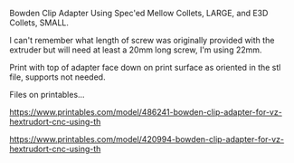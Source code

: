 Bowden Clip Adapter Using Spec'ed Mellow Collets, LARGE, and E3D Collets, SMALL.

I can't remember what length of screw was originally provided with the extruder but will need at least a 20mm long screw, I'm using 22mm.

Print with top of adapter face down on print surface as oriented in the stl file, supports not needed.

Files on printables...

https://www.printables.com/model/486241-bowden-clip-adapter-for-vz-hextrudort-cnc-using-th

https://www.printables.com/model/420994-bowden-clip-adapter-for-vz-hextrudort-cnc-using-th
